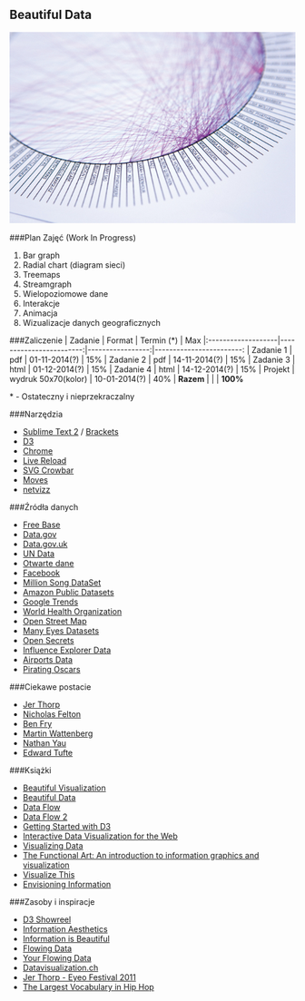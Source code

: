 ## Beautiful Data
![Title image](https://github.com/kgolinski/beautiful-data/raw/master/img/tempImage.jpg)

###Plan Zajęć (Work In Progress)
1. Bar graph
2. Radial chart (diagram sieci)
3. Treemaps
4. Streamgraph
5. Wielopoziomowe dane
6. Interakcje
7. Animacja
8. Wizualizacje danych geograficznych

###Zaliczenie
| Zadanie            | Format                  | Termin (*)       | Max
|:-------------------|------------------------:|-----------------:|------------------------: 
| Zadanie 1          | pdf                     | 01-11-2014(?)    | 15%
| Zadanie 2          | pdf                     | 14-11-2014(?)    | 15%
| Zadanie 3          | html                    | 01-12-2014(?)    | 15%
| Zadanie 4          | html                    | 14-12-2014(?)    | 15%
| Projekt            | wydruk 50x70(kolor)     | 10-01-2014(?)    | 40%
| __Razem__          |                         |                  | __100%__

\* - Ostateczny i nieprzekraczalny

###Narzędzia
* [Sublime Text 2](http://www.sublimetext.com/2) / [Brackets](http://brackets.io)
* [D3](http://d3js.org)
* [Chrome](http://www.google.com/intl/en/chrome/browser)
* [Live Reload](http://feedback.livereload.com/knowledgebase/articles/67441-how-do-i-start-using-livereload)
* [SVG Crowbar](http://nytimes.github.io/svg-crowbar)
* [Moves](http://moves-app.com)
* [netvizz](https://apps.facebook.com/netvizz)

###Źródła danych
* [Free Base](http://www.freebase.com)
* [Data.gov](http://www.data.gov)
* [Data.gov.uk](http://data.gov.uk)
* [UN Data](http://data.un.org)
* [Otwarte dane](http://otwartedane.pl)
* [Facebook](http://www.facebook.com/help/405183566203254)
* [Million Song DataSet](http://labrosa.ee.columbia.edu/millionsong)
* [Amazon Public Datasets](http://aws.amazon.com/publicdatasets)
* [Google Trends](http://www.google.com/trends)
* [World Health Organization](http://www.who.int/research/en)
* [Open Street Map](http://www.openstreetmap.org/export)
* [Many Eyes Datasets](http://www-958.ibm.com/software/analytics/manyeyes/datasets)
* [Open Secrets](http://www.opensecrets.org/resources/create/data.php)
* [Influence Explorer Data](http://data.influenceexplorer.com/bulk)
* [Airports Data](http://ourairports.com/data)
* [Pirating Oscars](http://waxy.org/2008/02/pirating_the_20_2)

###Ciekawe postacie
* [Jer Thorp](http://blog.blprnt.com)
* [Nicholas Felton](http://feltron.com)
* [Ben Fry](http://benfry.com)
* [Martin Wattenberg](http://www.bewitched.com)
* [Nathan Yau](http://flowingdata.com/about-nathan)
* [Edward Tufte](http://www.edwardtufte.com)

###Książki
* [Beautiful Visualization](http://www.amazon.com/Beautiful-Visualization-Looking-through-Practice/dp/1449379869)
* [Beautiful Data](http://www.amazon.com/Beautiful-Data-Stories-Elegant-Solutions/dp/0596157118)
* [Data Flow](http://www.amazon.com/data-design-graphique-visualisation-dinformation/dp/2878113330)
* [Data Flow 2](http://www.amazon.com/Data-Flow-Visualizing-Information-Graphic/dp/3899552784)
* [Getting Started with D3](http://www.amazon.com/Getting-Started-D3-Mike-Dewar/dp/1449328792)
* [Interactive Data Visualization for the Web](http://www.amazon.com/Interactive-Data-Visualization-Scott-Murray/dp/1449339735)
* [Visualizing Data](http://www.amazon.com/Visualizing-Data-Explaining-Processing-Environment/dp/0596514557)
* [The Functional Art: An introduction to information graphics and visualization](http://www.amazon.com/Functional-Art-introduction-information-visualization/dp/0321834739)
* [Visualize This](http://www.amazon.com/Visualize-This-FlowingData-Visualization-Statistics/dp/0470944889)
* [Envisioning Information](http://www.amazon.com/Envisioning-Information-Edward-R-Tufte/dp/0961392118)

###Zasoby i inspiracje
* [D3 Showreel](https://vimeo.com/29862153)
* [Information Aesthetics](http://infosthetics.com)
* [Information is Beautiful](http://www.informationisbeautiful.net)
* [Flowing Data](http://flowingdata.com)
* [Your Flowing Data](http://your.flowingdata.com)
* [Datavisualization.ch](http://selection.datavisualization.ch)
* [Jer Thorp - Eyeo Festival 2011](http://vimeo.com/35300280)
* [The Largest Vocabulary in Hip Hop](http://rappers.mdaniels.com.s3-website-us-east-1.amazonaws.com)